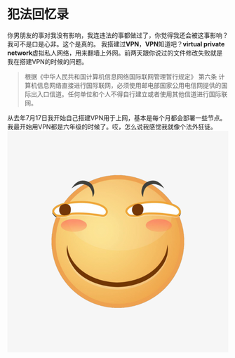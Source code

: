 # 犯法回忆录
你男朋友的事对我没有影响，我连违法的事都做过了，你觉得我还会被这事影响？我可不是口是心非。这个是真的。
我搭建过**VPN**，**VPN**知道吧？**virtual private network**虚拟私人网络，用来翻墙上外网。前两天跟你说过的文件修改失败就是我在搭建VPN的时候的问题。
>根据《中华人民共和国计算机信息网络国际联网管理暂行规定》
>第六条 计算机信息网络直接进行国际联网，必须使用邮电部国家公用电信网提供的国际出入口信道。任何单位和个人不得自行建立或者使用其他信道进行国际联网。


从去年7月17日我开始自己搭建VPN用于上网，基本是每个月都会部署一些节点。
我最开始用VPN都是六年级的时候了。哎，怎么说我感觉我就像个法外狂徒。![这是图片](./xyx.png "xyx")
